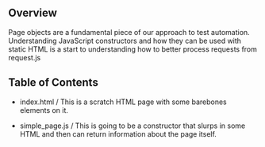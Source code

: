 
Overview
--------

Page objects are a fundamental piece of our approach to test automation. 
Understanding JavaScript constructors and how they can be used with static HTML
is a start to understanding how to better process requests from request.js

Table of Contents
-----------------

- index.html / This is a scratch HTML page with some barebones elements on it.

- simple_page.js / This is going to be a constructor that slurps in some HTML
and then can return information about the page itself. 
